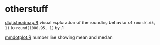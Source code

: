 # otherstuff

[digitsheatmap.R](digitsheatmap.R) visual exploration of the rounding behavior of `round(.05, 1)` to `round(1000.95, 1)` by .1 

[mmdotplot.R](mmdotplot.R) number line showing mean and median

